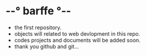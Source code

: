 # --° barffe °--
* the first repository.
* objects will related to web devlopment in this repo.
* codes projects and documents will be added soon.
* thank you github and git...
